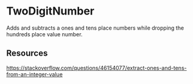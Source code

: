 # TwoDigitNumber

Adds and subtracts a ones and tens place numbers while dropping the hundreds place value number.

## Resources
https://stackoverflow.com/questions/46154077/extract-ones-and-tens-from-an-integer-value